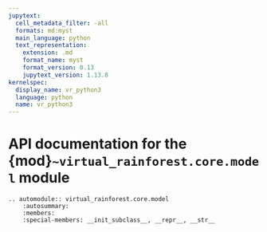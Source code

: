 ```yaml
---
jupytext:
  cell_metadata_filter: -all
  formats: md:myst
  main_language: python
  text_representation:
    extension: .md
    format_name: myst
    format_version: 0.13
    jupytext_version: 1.13.8
kernelspec:
  display_name: vr_python3
  language: python
  name: vr_python3
---
```


# API documentation for the {mod}`~virtual_rainforest.core.model` module

```{eval-rst}
.. automodule:: virtual_rainforest.core.model
    :autosummary:
    :members:
    :special-members: __init_subclass__, __repr__, __str__
```
